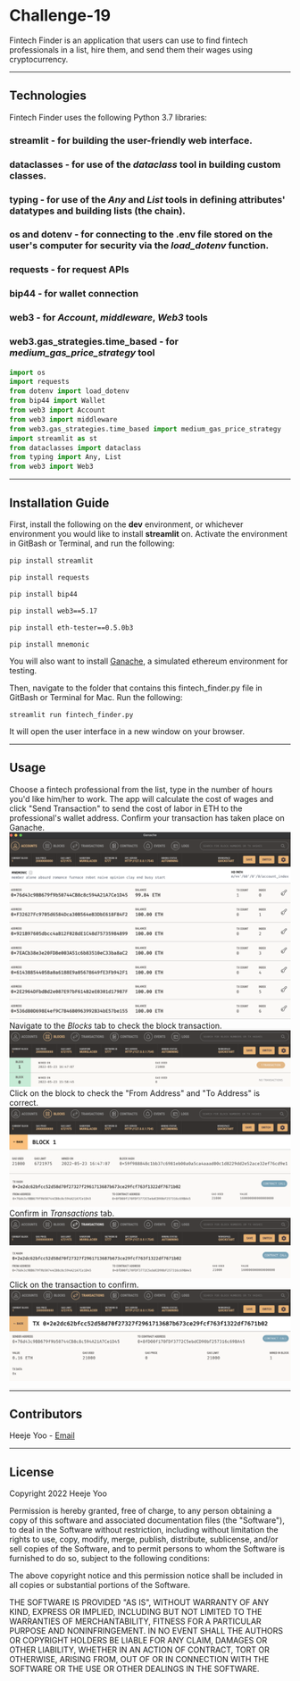 # Challenge-19

Fintech Finder is an application that users can use to find fintech professionals in a list, hire them, and send them their wages using cryptocurrency.

---
## Technologies
Fintech Finder uses the following Python 3.7 libraries:
### **streamlit** - for building the user-friendly web interface.
### **dataclasses** - for use of the *dataclass* tool in building custom classes.
### **typing** - for use of the *Any* and *List* tools in defining attributes' datatypes and building lists (the chain).
### **os** and **dotenv** - for connecting to the .env file stored on the user's computer for security via the *load_dotenv* function.
### **requests** - for request APIs
### **bip44** - for wallet connection
### **web3** - for *Account*, *middleware*, *Web3* tools
### **web3.gas_strategies.time_based** - for *medium_gas_price_strategy* tool
```python
import os
import requests
from dotenv import load_dotenv
from bip44 import Wallet
from web3 import Account
from web3 import middleware
from web3.gas_strategies.time_based import medium_gas_price_strategy
import streamlit as st
from dataclasses import dataclass
from typing import Any, List
from web3 import Web3
```
---
## Installation Guide
First, install the following on the **dev** environment, or whichever environment you would like to install **streamlit** on. Activate the environment in GitBash or Terminal, and run the following:
```
pip install streamlit
```
```
pip install requests
```
```
pip install bip44
```
```
pip install web3==5.17
```
```
pip install eth-tester==0.5.0b3
```
```
pip install mnemonic
```
You will also want to install [Ganache](https://trufflesuite.com/ganache/), a simulated ethereum environment for testing.

Then, navigate to the folder that contains this fintech_finder.py file in GitBash or Terminal for Mac. Run the following:
```
streamlit run fintech_finder.py
```
It will open the user interface in a new window on your browser.

---
## Usage
Choose a fintech professional from the list, type in the number of hours you'd like him/her to work. The app will calculate the cost of wages and click "Send Transaction" to send the cost of labor in ETH to the professional's wallet address. Confirm your transaction has taken place on Ganache.
![Ganache accounts](g-accounts.png)
Navigate to the *Blocks* tab to check the block transaction.
![Ganache blocks](g-blocks.png)
Click on the block to check the "From Address" and "To Address" is correct.
![Ganache block details](g-block1.png)
Confirm in *Transactions* tab.
![Ganache Transaction page](g-transactions.png)
Click on the transaction to confirm.
![Ganache Transaction detail](g-tx.png)

---
## Contributors
Heeje Yoo - [Email](heeje90@pm.me)

---
## License
Copyright 2022 Heeje Yoo

Permission is hereby granted, free of charge, to any person obtaining a copy of this software and associated documentation files (the "Software"), to deal in the Software without restriction, including without limitation the rights to use, copy, modify, merge, publish, distribute, sublicense, and/or sell copies of the Software, and to permit persons to whom the Software is furnished to do so, subject to the following conditions:

The above copyright notice and this permission notice shall be included in all copies or substantial portions of the Software.

THE SOFTWARE IS PROVIDED "AS IS", WITHOUT WARRANTY OF ANY KIND, EXPRESS OR IMPLIED, INCLUDING BUT NOT LIMITED TO THE WARRANTIES OF MERCHANTABILITY, FITNESS FOR A PARTICULAR PURPOSE AND NONINFRINGEMENT. IN NO EVENT SHALL THE AUTHORS OR COPYRIGHT HOLDERS BE LIABLE FOR ANY CLAIM, DAMAGES OR OTHER LIABILITY, WHETHER IN AN ACTION OF CONTRACT, TORT OR OTHERWISE, ARISING FROM, OUT OF OR IN CONNECTION WITH THE SOFTWARE OR THE USE OR OTHER DEALINGS IN THE SOFTWARE.